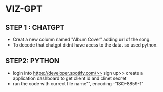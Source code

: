 # VIZ-GPT
## STEP 1 : CHATGPT
- Creat a new column named "Album Cover" adding url of the song.
- To decode that chatgpt didnt have acess to the data. so used python.
## STEP2: PYTHON
- login into https://developer.spotify.com/>> sign up>> create a application dashboard to get client id and clinet secret
- run the code with currect file name"", encoding -"ISO-8859-1"
